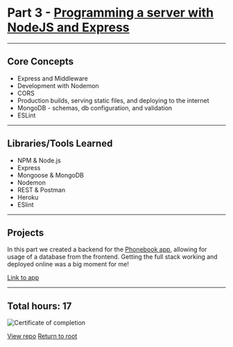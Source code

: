 # Part 3 - [Programming a server with NodeJS and Express](https://fullstackopen.com/en/part3/)

---

## Core Concepts

- Express and Middleware
- Development with Nodemon
- CORS
- Production builds, serving static files, and deploying to the internet
- MongoDB - schemas, db configuration, and validation
- ESLint

---

## Libraries/Tools Learned

- NPM & Node.js
- Express
- Mongoose & MongoDB
- Nodemon
- REST & Postman
- Heroku
- ESlint

---

## Projects

In this part we created a backend for the [Phonebook app](https://github.com/jcmsmith/FSO/tree/main/Part2/phonebook), allowing for usage of a database from the frontend. Getting the full stack working and deployed online was a big moment for me!

[Link to app](http://nameless-oasis-59400.herokuapp.com/)

---

## Total hours: 17

![Certificate of completion](https://imgur.com/xfaUVfs.png)

[View repo](https://github.com/jcmsmith/FSO/tree/main/Part03)
[Return to root](https://github.com/jcmsmith/FSO)
